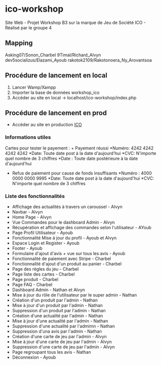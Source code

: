 # ico-workshop
 Site Web - Projet Workshop B3 sur la marque de Jeu de Société ICO - Réalisé par le groupe 4

## Mapping
 Asking07/Sonon_Charbel
 9Timal/Richard_Alvyn
 dev5socializus/Elazami_Ayoub
 rakotok2109/Rakotonoera_Ny_Arovantsoa

## Procédure de lancement en local
 1. Lancer Wamp/Xampp
 2. Importer la base de données workshop_ico
 3. Accéder au site en local -> localhost/ico-workshop/index.php

## Procédure de lancement en prod
- Accéder au site en production [ICO](https://ico.charbelsnn.com/) 

 ### Informations utiles
  Cartes pour tester le payement :
    + Payement réussi
   *Numéro: 4242 4242 4242 4242
   *Date: Toute date post à la date d'aujourd'hui
   *CVC: N'importe quel nombre de 3 chiffres
   *Date : Toute date postérieure à la date d'aujourd'hui

   + Refus de paiement pour cause de fonds insuffisants
   *Numéro : 4000 0000 0000 9995
   *Date: Toute date post à la date d'aujourd'hui
   *CVC: N'importe quel nombre de 3 chiffres

 ### Liste des fonctionnalités
 * Affichage des actualités à travers un caroussel - Alvyn
 * Navbar - Alvyn
 * Home Page - Alvyn
 * Vue Commandes pour le dashboard Admin - Alvyn
 * Récupération et affichage des commandes selon l'utilisateur - AYoub
 * Page Profil Utilisateur - Ayoub
 * Fonctionnalité Mise à jour du profil - Ayoub et Alvyn
 * Espace Login et Register - Ayoub
 * Footer - Ayoub
 * Formulaire d'ajout d'avis + vue sur tous les avis - Ayoub
 * Fonctionnalité de paiement avec Stripe - Charbel
 * Fonctionnalité d'ajout d'un produit au panier - Charbel
 * Page des règles du jeu - Charbel
 * Page liste des cartes - Charbel
 * Page produit - Charbel
 * Page FAQ - Charbel
 * Dashboard Admin - Nathan et Alvyn
 * Mise à jour du rôle de l'utilisateur par le super admin - Nathan
 * Création d'un produit par l'admin - Nathan
 * Mise à jour d'un produit par l'admin - Nathan
 * Suppression d'un produit par l'admin - Nathan
 * Création d'une actualité par l'admin - Nathan
 * Mise à jour d'une actualité par l'admin - Nathan
 * Suppression d'une actualité par l'admimn - Nathan
 * Suppression d'una avis par l'admin - Nathan
 * Création d'une carte de jeu par l'admin - Alvyn
 * Mise à jour d'une carte de jeu par l'admin - Alvyn
 * Suppression d'une carte de jeu par l'admin - Alvyn
 * Page regroupant tous les avis - Nathan
 * Déconnexion - Ayoub
